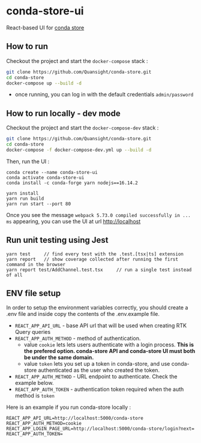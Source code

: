 # conda-store-ui

React-based UI for [conda store](https://github.com/Quansight/conda-store)

## How to run

Checkout the project and start the `docker-compose` stack :
```sh
git clone https://github.com/Quansight/conda-store.git
cd conda-store 
docker-compose up --build -d
```

- once running, you can log in with the default credentials `admin/password`

## How to run locally - dev mode

Checkout the project and start the `docker-compose-dev` stack :
```sh
git clone https://github.com/Quansight/conda-store.git
cd conda-store 
docker-compose -f docker-compose-dev.yml up --build -d      
```

Then, run the UI :

```
conda create --name conda-store-ui
conda activate conda-store-ui
conda install -c conda-forge yarn nodejs==16.14.2

yarn install
yarn run build
yarn run start --port 80
```

Once you see the message `webpack 5.73.0 compiled successfully in ... ms` appearing, you can use the UI at url [http://localhost](http://localhost)



## Run unit testing using Jest

```
yarn test     // find every test with the .test.[tsx|ts] extension
yarn report   // show coverage collected after running the first command in the browser
yarn report test/AddChannel.test.tsx     // run a single test instead of all
```

## ENV file setup

In order to setup the environment variables correctly, you should create a .env file and inside copy the contents of the .env.example file.

- `REACT_APP_API_URL` - base API url that will be used when creating RTK Query queries
- `REACT_APP_AUTH_METHOD` - method of authentication.
  - value `cookie` lets lets users authenticate with a login process. **This is the prefered option. conda-store API and conda-store UI must both be under the same domain.**
  - value `token` lets you set up a token in conda-store, and use conda-store authenticated as the user who created the token.
- `REACT_APP_AUTH_METHOD` - URL endpoint to authenticate. Check the example below.
- `REACT_APP_AUTH_TOKEN` - authentication token required when the auth method is `token`


Here is an example if you run conda-store locally :
```
REACT_APP_API_URL=http://localhost:5000/conda-store
REACT_APP_AUTH_METHOD=cookie
REACT_APP_LOGIN_PAGE_URL=http://localhost:5000/conda-store/login?next=
REACT_APP_AUTH_TOKEN=
```